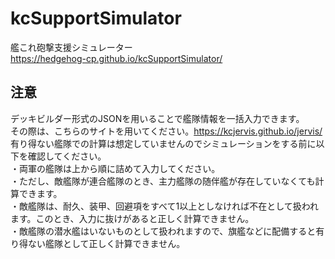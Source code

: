 # kcSupportSimulator
艦これ砲撃支援シミュレーター  
https://hedgehog-cp.github.io/kcSupportSimulator/

## 注意
デッキビルダー形式のJSONを用いることで艦隊情報を一括入力できます。  
その際は、こちらのサイトを用いてください。https://kcjervis.github.io/jervis/  
有り得ない艦隊での計算は想定していませんのでシミュレーションをする前に以下を確認してください。  
・両軍の艦隊は上から順に詰めて入力してください。  
・ただし、敵艦隊が連合艦隊のとき、主力艦隊の随伴艦が存在していなくても計算できます。  
・敵艦隊は、耐久、装甲、回避項をすべて1以上としなければ不在として扱われます。このとき、入力に抜けがあると正しく計算できません。  
・敵艦隊の潜水艦はいないものとして扱われますので、旗艦などに配備すると有り得ない艦隊として正しく計算できません。  
